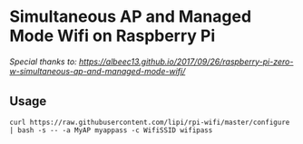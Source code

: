 # Simultaneous AP and Managed Mode Wifi on Raspberry Pi

###### Special thanks to: https://albeec13.github.io/2017/09/26/raspberry-pi-zero-w-simultaneous-ap-and-managed-mode-wifi/


## Usage
```
curl https://raw.githubusercontent.com/lipi/rpi-wifi/master/configure | bash -s -- -a MyAP myappass -c WifiSSID wifipass

```
